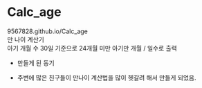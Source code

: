 # Calc_age

9567828.github.io/Calc_age
<br>
만 나이 계산기 <br>
아기 개월 수 30일 기준으로 24개월 미만 아기만 개월 / 일수로 출력

- 만들게 된 동기

* 주변에 많은 친구들이 만나이 계산법을 많이 헷갈려 해서 만들게 되었음.
